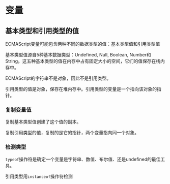 # 变量

## 基本类型和引用类型的值

ECMAScript变量可能包含两种不同的数据类型的值：基本类型值和引用类型值

基本类型值源自5种基本数据类型：Undefined, Null, Boolean, Number和String。这五种基本类型的值在内存中占有固定大小的空间，它们的值保存在栈内存中。

ECMAScript的字符串不是对象，因此不是引用类型。

引用类型的值是对象，保存在堆内存中。引用类型的变量是一个指向该对象的指针。

### 复制变量值

复制基本类型值创建了这个值的副本。

复制引用类型的值，复制的是它的指针，两个变量指向同一个对象。

### 检测类型

`typeof`操作符是确定一个变量是字符串、数值、布尔值、还是undefined的最佳工具。

引用类型用`instanceof`操作符检测
